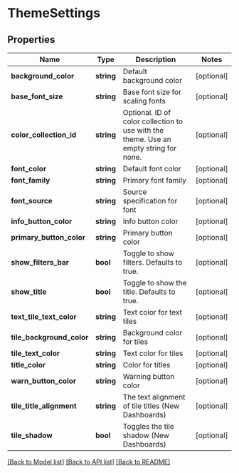 # ThemeSettings

## Properties
Name | Type | Description | Notes
------------ | ------------- | ------------- | -------------
**background_color** | **string** | Default background color | [optional] 
**base_font_size** | **string** | Base font size for scaling fonts | [optional] 
**color_collection_id** | **string** | Optional. ID of color collection to use with the theme. Use an empty string for none. | [optional] 
**font_color** | **string** | Default font color | [optional] 
**font_family** | **string** | Primary font family | [optional] 
**font_source** | **string** | Source specification for font | [optional] 
**info_button_color** | **string** | Info button color | [optional] 
**primary_button_color** | **string** | Primary button color | [optional] 
**show_filters_bar** | **bool** | Toggle to show filters. Defaults to true. | [optional] 
**show_title** | **bool** | Toggle to show the title. Defaults to true. | [optional] 
**text_tile_text_color** | **string** | Text color for text tiles | [optional] 
**tile_background_color** | **string** | Background color for tiles | [optional] 
**tile_text_color** | **string** | Text color for tiles | [optional] 
**title_color** | **string** | Color for titles | [optional] 
**warn_button_color** | **string** | Warning button color | [optional] 
**tile_title_alignment** | **string** | The text alignment of tile titles (New Dashboards) | [optional] 
**tile_shadow** | **bool** | Toggles the tile shadow (New Dashboards) | [optional] 

[[Back to Model list]](../README.md#documentation-for-models) [[Back to API list]](../README.md#documentation-for-api-endpoints) [[Back to README]](../README.md)


